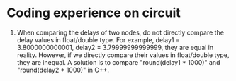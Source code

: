 # Coding experience on circuit
1. When comparing the delays of two nodes, do not directly compare the delay values in float/double type.
For example, delay1 = 3.8000000000001, delay2 = 3.79999999999999, they are equal in reality.
However, if we directly compare their values in float/double type, they are inequal.
A solution is to compare "round(delay1 * 1000)" and "round(delay2 * 1000)" in C++.
